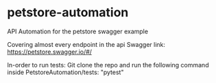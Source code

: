 # petstore-automation
API Automation for the petstore swagger example

Covering almost every endpoint in the api
Swagger link: https://petstore.swagger.io/#/

In-order to run tests:
Git clone the repo and run the following command inside PetstoreAutomation/tests: "pytest" 
